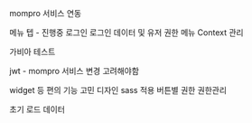 
mompro 서비스 연동

메뉴 텝 - 진행중
로그인
로그인 데이터 및 유저 권한 메뉴 Context 관리

가비아 테스트

jwt - mompro 서비스 변경 고려해야함

widget 등 편의 기능 고민
디자인
sass 적용
버튼별 권한
권한관리

초기 로드 데이터
